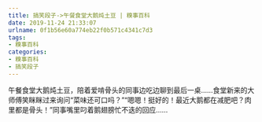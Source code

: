 ```yaml
---
title: 搞笑段子->午餐食堂大鹅炖土豆 | 糗事百科
date: 2019-11-24 21:33:07
urlname: 0f1b56e60a774eb22f0b571c4341c7d3
tags: 
- 糗事百科
categories:
- 糗事百科
- 搞笑段子
---
```

午餐食堂大鹅炖土豆，陪着爱啃骨头的同事边吃边聊到最后一桌……食堂新来的大师傅笑眯眯过来询问“菜味还可口吗？”“嗯嗯！挺好的！最近大鹅都在减肥吧？肉里都是骨头！”同事嘴里叼着鹅翅膀忙不迭的回应……


